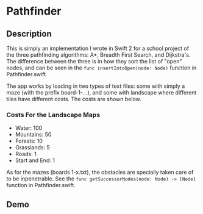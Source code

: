 # Pathfinder

## Description

This is simply an implementation I wrote in Swift 2 for a school project of the three pathfinding algorithms: A*, Breadth First Search, and Dijkstra's. The difference between the three is in how they sort the list of "open" nodes, and can be seen in the `func insertIntoOpen(node: Node)` function in Pathfinder.swift.

The app works by loading in two types of text files: some with simply a maze (with the prefix board-1-...), and some with landscape where different tiles have different costs. The costs are shown below.


### Costs For the Landscape Maps

- Water: 100
- Mountains: 50
- Forests: 10
- Grasslands: 5
- Roads: 1
- Start and End: 1

As for the mazes (boards 1-x.txt), the obstacles are specially taken care of to be inpenetrable. See the `func getSuccessorNodes(node: Node) -> [Node]` function in Pathfinder.swift.


## Demo

